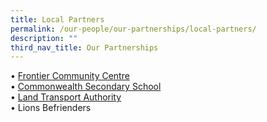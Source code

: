 ```yaml
---
title: Local Partners
permalink: /our-people/our-partnerships/local-partners/
description: ""
third_nav_title: Our Partnerships
---
```

•	[Frontier Community Centre](/frontier-community-centre/)<br>
•	[Commonwealth Secondary School](/commonwealth-secondary-school/)<br>
•	[Land Transport Authority](/land-transport-authority/)<br>
•	Lions Befrienders